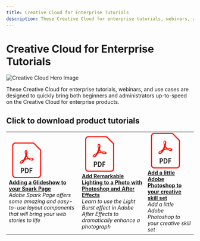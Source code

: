 ```yaml
---
title: Creative Cloud for Enterprise Tutorials
description: These Creative Cloud for enterprise tutorials, webinars, and use cases are designed to quickly bring both beginners and administrators up-to-speed on the Creative Cloud for enterprise products.
---
```


# Creative Cloud for Enterprise Tutorials

![Creative Cloud Hero Image](assets/CCEbanner.png)

These Creative Cloud for enterprise tutorials, webinars, and use cases are designed to quickly bring both beginners and administrators up-to-speed on the Creative Cloud for enterprise products.

## Click to download product tutorials

<table>
<tr>
 <td>
   <a href="assets/AddingaGlideshowtoyourSparkPageAdobeBlog.pdf">
      <img alt="Adding a Glideshow to your Spark Page" src="../assets/acrobat_PDF_96.png" />
   </a>
    <div>
   <a href="assets/AddingaGlideshowtoyourSparkPageAdobeBlog.pdf"><strong>Adding a Glideshow to your Spark Page</strong></a>
    </div>
    <em>Adobe Spark Page offers some amazing and easy-to-use layout components that will bring your web stories to life</em>
    <br>
  </td>
  <td>
   <a href="assets/AddRemarkableLightingtoaPhotowithPhotoshopandAfterEffects.pdf">
      <img alt="Add Remarkable Lighting to a Photo with Photoshop and After Effects" src="../assets/acrobat_PDF_96.png" />
   </a>
    <div>
   <a href="assets/AddRemarkableLightingtoaPhotowithPhotoshopandAfterEffects.pdf"><strong>Add Remarkable Lighting to a Photo with Photoshop and After Effects</strong></a>
    </div>
    <em>Learn to use the Light Burst effect in Adobe After Effects to dramatically enhance a photograph</em>
    <br>
  </td>
  <td>
   <a href="assets/AnyoneCanBeCreativewithAdobeCreativeCloud.pdf">
      <img alt="Anyone Can Be Creative with Adobe Creative Cloud" src="../assets/acrobat_PDF_96.png" />
   </a>
    <div>
   <a href="assets/AnyoneCanBeCreativewithAdobeCreativeCloud.pdf"><strong>Add a little Adobe Photoshop to your creative skill set</strong></a>
    </div>
    <em>Add a little Adobe Photoshop to your creative skill set</em>
    <br>
  </td>
</tr>
</table>